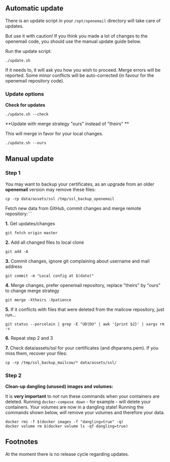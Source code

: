 ## Automatic update

There is an update script in your `/opt/openemail` directory will take care of updates.

But use it with caution! If you think you made a lot of changes to the openemail code, you should use the manual update guide below.

Run the update script:
```
./update.sh
```

If it needs to, it will ask you how you wish to proceed.
Merge errors will be reported.
Some minor conflicts will be auto-corrected (in favour for the openemail repository code).

### Update options

**Check for updates**
```
./update.sh --check
```
**Update with merge strategy "ours" instead of "theirs" **

This will merge in favor for your local changes.
```
./update.sh --ours
```

## Manual update

### Step 1

You may want to backup your certificates, as an upgrade from an older **openemail** version may remove these files:

```
cp -rp data/assets/ssl /tmp/ssl_backup_openemail
```

Fetch new data from GitHub, commit changes and merge remote repository:```

**1\.** Get updates/changes
```
git fetch origin master
```

**2\.** Add all changed files to local clone

```
git add -A
```

**3\.**  Commit changes, ignore git complaining about username and mail address
```
git commit -m "Local config at $(date)"
```

**4\.**  Merge changes, prefer openemail repository, replace "theirs" by "ours" to change merge strategy
```
git merge -Xtheirs -Xpatience
```

**5\.** If it conflicts with files that were deleted from the mailcow repository, just run...
```
git status --porcelain | grep -E "UD|DU" | awk '{print $2}' | xargs rm -v
```

**6\.** Repeat step 2 and 3

**7\.** Check data/assets/ssl for your certificates (and dhparams.pem). If you miss them, recover your files:

```
cp -rp /tmp/ssl_backup_mailcow/* data/assets/ssl/
```

### Step 2

**Clean-up dangling (unused) images and volumes:**

It is **very important** to _not_ run these commands when your containers are deleted.
Running `docker-compose down` - for example - will delete your containers. Your volumes are now in a dangling state! Running the commands shown below, _will_ remove your volumes and therefore your data.

```
docker rmi -f $(docker images -f "dangling=true" -q)
docker volume rm $(docker volume ls -qf dangling=true)
```
## Footnotes

At the moment there is no release cycle regarding updates.
